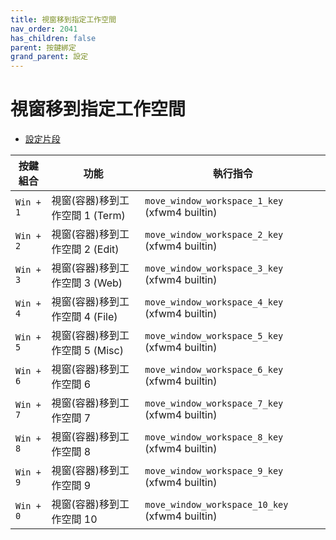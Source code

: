 ```yaml
---
title: 視窗移到指定工作空間
nav_order: 2041
has_children: false
parent: 按鍵綁定
grand_parent: 設定
---
```



# 視窗移到指定工作空間


* [設定片段](https://github.com/samwhelp/manjaro-xfce-adjustment/tree/main/prototype/main/xfce-config/Main/asset/overlay/etc/skel/.config/xfce4/xfconf/xfce-perchannel-xml/xfce4-keyboard-shortcuts.xml#L215)

| 按鍵組合          | 功能     | 執行指令         |
| --------- | -------------------------------------------- | --------------------------------------------------- |
| `Win + 1` | 視窗(容器)移到工作空間 1 (Term) | `move_window_workspace_1_key` (xfwm4 builtin) |
| `Win + 2` | 視窗(容器)移到工作空間 2 (Edit) | `move_window_workspace_2_key` (xfwm4 builtin) |
| `Win + 3` | 視窗(容器)移到工作空間 3 (Web)  | `move_window_workspace_3_key` (xfwm4 builtin) |
| `Win + 4` | 視窗(容器)移到工作空間 4 (File) | `move_window_workspace_4_key` (xfwm4 builtin) |
| `Win + 5` | 視窗(容器)移到工作空間 5 (Misc) | `move_window_workspace_5_key` (xfwm4 builtin) |
| `Win + 6` | 視窗(容器)移到工作空間 6        | `move_window_workspace_6_key` (xfwm4 builtin) |
| `Win + 7` | 視窗(容器)移到工作空間 7        | `move_window_workspace_7_key` (xfwm4 builtin) |
| `Win + 8` | 視窗(容器)移到工作空間 8        | `move_window_workspace_8_key` (xfwm4 builtin) |
| `Win + 9` | 視窗(容器)移到工作空間 9        | `move_window_workspace_9_key` (xfwm4 builtin) |
| `Win + 0` | 視窗(容器)移到工作空間 10        | `move_window_workspace_10_key` (xfwm4 builtin) |


